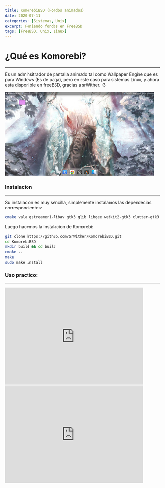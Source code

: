 ```yaml
---
title: KomorebiBSD (Fondos animados)
date: 2020-07-11
categories: [Sistemas, Unix]
excerpt: Poniendo fondos en FreeBSD
tags: [FreeBSD, Unix, Linux]
---
```


# ¿Qué es Komorebi?
----

Es un adminsitrador de pantalla animado tal como Wallpaper Engine que es para Windows (Es de paga), pero en este caso para sistemas Linux, y ahora esta disponible en freeBSD, gracias a srWither. :3

![komeri](/assets/img/post/01/komeri.jpg)

### Instalacion
----

Su instalacion es muy sencilla, simplemente instalamos las dependecias correspondientes:

```bash
cmake vala gstreamer1-libav gtk3 glib libgee webkit2-gtk3 clutter-gtk3 clutter clutter-gst3 bash
```

Luego hacemos la instalacion de Komorebi:

```bash
git clone https://github.com/SrWither/KomorebiBSD.git
cd KomorebiBSD
mkdir build && cd build
cmake ..
make
sudo make install
```

### Uso practico:
---

<iframe width="450" height="315" src="https://www.youtube.com/embed/csBK5J5hi0o" title="YouTube video player" frameborder="0" allow="accelerometer; autoplay; clipboard-write; encrypted-media; gyroscope; picture-in-picture" allowfullscreen></iframe>

<iframe width="450" height="315" src="https://www.youtube.com/embed/grmcpyK7B3A" title="YouTube video player" frameborder="0" allow="accelerometer; autoplay; clipboard-write; encrypted-media; gyroscope; picture-in-picture" allowfullscreen></iframe>